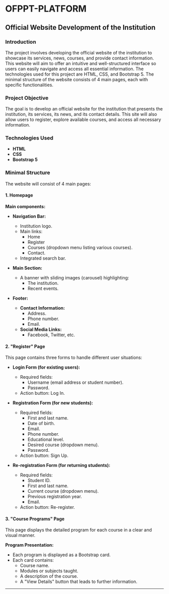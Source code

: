 # OFPPT-PLATFORM

## Official Website Development of the Institution

### Introduction
The project involves developing the official website of the institution to showcase its services, news, courses, and provide contact information. This website will aim to offer an intuitive and well-structured interface so users can easily navigate and access all essential information. The technologies used for this project are HTML, CSS, and Bootstrap 5. The minimal structure of the website consists of 4 main pages, each with specific functionalities.

### Project Objective
The goal is to develop an official website for the institution that presents the institution, its services, its news, and its contact details. This site will also allow users to register, explore available courses, and access all necessary information.

### Technologies Used
- **HTML**
- **CSS**
- **Bootstrap 5**

### Minimal Structure
The website will consist of 4 main pages:

#### 1. Homepage
**Main components:**
- **Navigation Bar:**
  - Institution logo.
  - Main links:
    - Home
    - Register
    - Courses (dropdown menu listing various courses).
    - Contact.
  - Integrated search bar.
  
- **Main Section:**
  - A banner with sliding images (carousel) highlighting:
    - The institution.
    - Recent events.
  
- **Footer:**
  - **Contact Information:**
    - Address.
    - Phone number.
    - Email.
  - **Social Media Links:**
    - Facebook, Twitter, etc.

#### 2. "Register" Page
This page contains three forms to handle different user situations:

- **Login Form (for existing users):**
  - Required fields:
    - Username (email address or student number).
    - Password.
  - Action button: Log In.
  
- **Registration Form (for new students):**
  - Required fields:
    - First and last name.
    - Date of birth.
    - Email.
    - Phone number.
    - Educational level.
    - Desired course (dropdown menu).
    - Password.
  - Action button: Sign Up.
  
- **Re-registration Form (for returning students):**
  - Required fields:
    - Student ID.
    - First and last name.
    - Current course (dropdown menu).
    - Previous registration year.
    - Email.
  - Action button: Re-register.

#### 3. "Course Programs" Page
This page displays the detailed program for each course in a clear and visual manner.

**Program Presentation:**
- Each program is displayed as a Bootstrap card.
- Each card contains:
  - Course name.
  - Modules or subjects taught.
  - A description of the course.
  - A "View Details" button that leads to further information.

---

